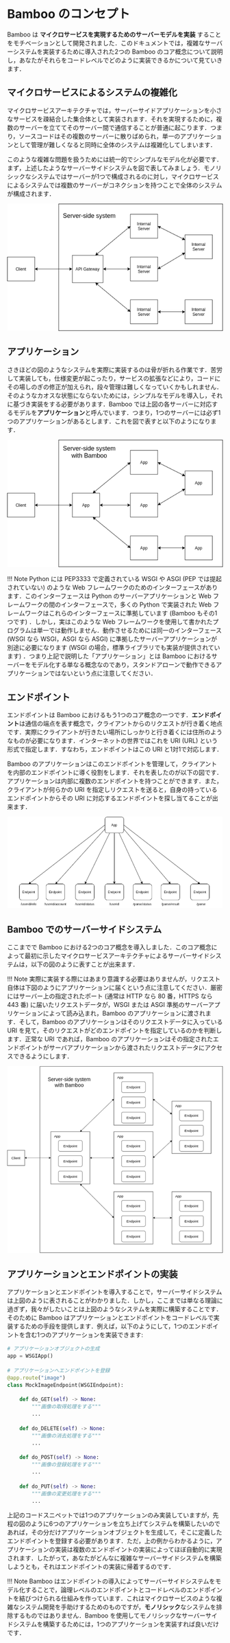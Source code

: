 # Bamboo のコンセプト
Bamboo は **マイクロサービスを実現するためのサーバーモデルを実装** することをモチベーションとして開発されました．このドキュメントでは，複雑なサーバーシステムを実装するために導入された2つの Bamboo のコア概念について説明し，あなたがそれらをコードレベルでどのように実装できるかについて見ていきます．

## マイクロサービスによるシステムの複雑化
マイクロサービスアーキテクチャでは，サーバーサイドアプリケーションを小さなサービスを疎結合した集合体として実装されます．それを実現するために，複数のサーバーを立ててそのサーバー間で通信することが普通に起こります．つまり，ソースコードはその複数のサーバーに散りばめられ，単一のアプリケーションとして管理が難しくなると同時に全体のシステムは複雑化してしまいます．

このような複雑な問題を扱うためには統一的でシンプルなモデル化が必要です．まず，上述したようなサーバーサイドシステムを図で表してみましょう．モノリシックなシステムではサーバーが1つで構成されるのに対し，マイクロサービスによるシステムでは複数のサーバーがコネクションを持つことで全体のシステムが構成されます．

![microservices_structure](res/microservices_structure.png "Microservices Structure")

## アプリケーション
さきほどの図のようなシステムを実際に実装するのは骨が折れる作業です．苦労して実装しても，仕様変更が起こったり，サービスの拡張などにより，コードにその場しのぎの修正が加えられ，段々管理は難しくなっていくかもしれません．そのようなカオスな状態にならないためには，シンプルなモデルを導入し，それに基づき実装をする必要があります．Bamboo では上図の各サーバーに対応するモデルを**アプリケーション**と呼んでいます．つまり，1つのサーバーには必ず1つのアプリケーションがあるとします．これを図で表すと以下のようになります．

![bamboo_application](res/bamboo_application.png "Bamboo Application")

!!! Note
    Python には PEP3333 で定義されている WSGI や ASGI (PEP では提起されていない) のような Web フレームワークのためのインターフェースがあります．このインターフェースは Python のサーバーアプリケーションと Web フレームワークの間のインターフェースで，多くの Python で実装された Web フレームワークはこれらのインターフェースに準拠しています (Bamboo もその1つです) ．しかし，実はこのような Web フレームワークを使用して書かれたプログラムは単一では動作しません．動作させるためには同一のインターフェース (WSGI なら WSGI，ASGI なら ASGI) に準拠したサーバーアプリケーションが別途に必要になります (WSGI の場合，標準ライブラリでも実装が提供されています) ．つまり上記で説明した「アプリケーション」とは Bamboo におけるサーバーをモデル化する単なる概念なのであり，スタンドアローンで動作できるアプリケーションではないという点に注意してください．

## エンドポイント
エンドポイントは Bamboo におけるもう1つのコア概念の一つです．**エンドポイント**は通信の端点を表す概念で，クライアントからのリクエストが行き着く地点です．実際にクライアントが行きたい場所にしっかりと行き着くには住所のようなものが必要になります．インターネットの世界ではこれを URI (URL) という形式で指定します．すなわち，エンドポイントはこの URI と1対1で対応します．

Bamboo のアプリケーションはこのエンドポイントを管理して，クライアントを内部のエンドポイントに導く役割をします．それを表したのが以下の図です．アプリケーションは内部に複数のエンドポイントを持つことができます．また，クライアントが何らかの URI を指定しリクエストを送ると，自身の持っているエンドポイントからその URI に対応するエンドポイントを探し当てることが出来ます．

![endpoint_in_app](./res/endpoint_in_app.png "Endpoints in an App")

## Bamboo でのサーバーサイドシステム
ここまでで Bamboo における2つのコア概念を導入しました．このコア概念によって最初に示したマイクロサービスアーキテクチャによるサーバーサイドシステムは，以下の図のように表すことが出来ます．

!!! Note
    実際に実装する際にはあまり意識する必要はありませんが，リクエスト自体は下図のようにアプリケーションに届くという点に注意してください．厳密にはサーバー上の指定されたポート (通常は HTTP なら 80 番，HTTPS なら 443 番) に届いたリクエストデータが，WSGI または ASGI 準拠のサーバーアプリケーションによって読み込まれ，Bamboo のアプリケーションに渡されます．そして，Bamboo のアプリケーションはそのリクエストデータに入っている URI を見て，そのリクエストがどのエンドポイントを指定しているのかを判断します．正常な URI であれば，Bamboo のアプリケーションはその指定されたエンドポイントがサーバアプリケーションから渡されたリクエストデータにアクセスできるようにします．

![bamboo_app_endpoint](./res/bamboo_app_endpoint.png "Bamboo system with apps and endpoints")

## アプリケーションとエンドポイントの実装
アプリケーションとエンドポイントを導入することで，サーバーサイドシステムは上図のように表されることがわかりました．しかし，ここまでは単なる理論に過ぎず，我々がしたいことは上図のようなシステムを実際に構築することです．そのために Bamboo はアプリケーションとエンドポイントをコードレベルで実装するための手段を提供します．例えば，以下のようにして，1つのエンドポイントを含む1つのアプリケーションを実装できます:

```python
# アプリケーションオブジェクトの生成
app = WSGIApp()

# アプリケーションへエンドポイントを登録
@app.route("image")
class MockImageEndpoint(WSGIEndpoint):

    def do_GET(self) -> None:
        """画像の取得処理をする"""
        ...

    def do_DELETE(self) -> None:
        """画像の消去処理をする"""
        ...

    def do_POST(self) -> None:
        """画像の登録処理をする"""
        ...

    def do_PUT(self) -> None:
        """画像の変更処理をする"""
        ...
```

上記のコードスニペットでは1つのアプリケーションのみ実装していますが，先程の図のように6つのアプリケーションを立ち上げてシステムを構築したいのであれば，その分だけアプリケーションオブジェクトを生成して，そこに定義したエンドポイントを登録する必要があります．ただ，上の例からわかるように，アプリケーションの実装は複数のエンドポイントの実装によってほぼ自動的に実現されます．したがって，あなたがどんなに複雑なサーバーサイドシステムを構築しようとも，それはエンドポイントの実装に帰着するのです．

!!! Note
    Bamboo はエンドポイントの導入によってサーバーサイドシステムをモデル化することで，論理レベルのエンドポイントとコードレベルのエンドポイントを結びつけられる仕組みを作っています．これはマイクロサービスのような複雑なシステム開発を手助けするためのものですが，**モノリシック**なシステムを排除するものではありません．Bamboo を使用してモノリシックなサーバーサイドシステムを構築するためには，1つのアプリケーションを実装すれば良いだけです．
